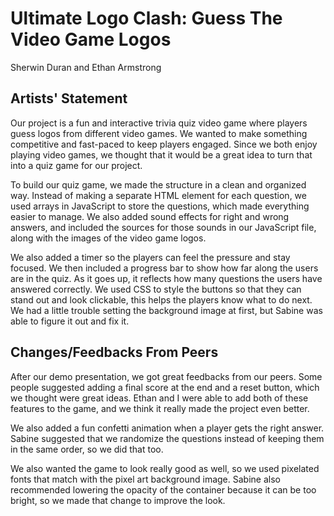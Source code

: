 # Ultimate Logo Clash: Guess The Video Game Logos
Sherwin Duran and Ethan Armstrong


## Artists' Statement
Our project is a fun and interactive trivia quiz video game where players guess logos from different video games. We wanted to make something competitive and fast-paced to keep players engaged. Since we both enjoy playing video games, we thought that it would be a great idea to turn that into a quiz game for our project.

To build our quiz game, we made the structure in a clean and organized way. Instead of making a separate HTML element for each question, we used arrays in JavaScript to store the questions, which made everything easier to manage. We also added sound effects for right and wrong answers, and included the sources for those sounds in our JavaScript file, along with the images of the video game logos.

We also added a timer so the players can feel the pressure and stay focused. We then included a progress bar to show how far along the users are in the quiz. As it goes up, it reflects how many questions the users have answered correctly. We used CSS to style the buttons so that they can stand out and look clickable, this helps the players know what to do next. We had a little trouble setting the background image at first, but Sabine was able to figure it out and fix it.

## Changes/Feedbacks From Peers
After our demo presentation, we got great feedbacks from our peers. Some people suggested adding a final score at the end and a reset button, which we thought were great ideas. Ethan and I were able to add both of these features to the game, and we think it really made the project even better.

We also added a fun confetti animation when a player gets the right answer. Sabine suggested that we randomize the questions instead of keeping them in the same order, so we did that too.

We also wanted the game to look really good as well, so we used pixelated fonts that match with the pixel art background image. Sabine also recommended lowering the opacity of the container because it can be too bright, so we made that change to improve the look.
